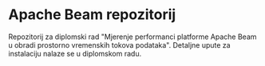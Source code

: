 # Apache Beam repozitorij
Repozitorij za diplomski rad "Mjerenje performanci platforme Apache Beam u obradi prostorno vremenskih tokova podataka".
Detaljne upute za instalaciju nalaze se u diplomskom radu.
